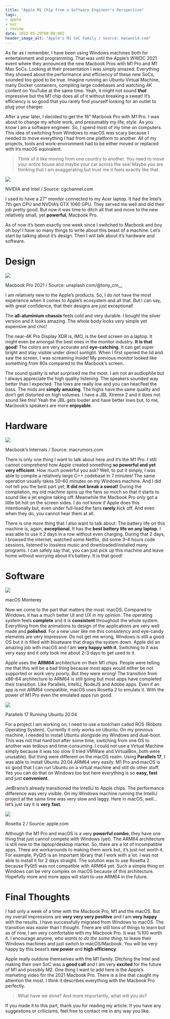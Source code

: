 ```yaml
---
title: "Apple M1 Chip from a Software Engineer's Perspective"
tags:
- apple
- soc
- review
date: 2022-05-29T00:00:00Z
header_image_alt: "Apple's M1 SoC Family / Source: macworld.com"
---
```


As far as I remember, I have been using Windows machines both for entertainment and programming. That was until the Apple’s WWDC 2021 event where they announced the new Macbook Pros with M1 Pro and M1 Max SoCs. Looking at their presentation I was simply amazed. Everything they showed about the performance and efficiency of these new SoCs, sounded too good to be true. Imagine running an Ubuntu Virtual Machine, many Docker containers, compiling large codebases and watching 4K content on YouTube at the same time. Yeah, it might not sound **_that_** impressive but the M1 chip does all of it without breaking a sweat! It’s efficiency is so good that you rarely find yourself looking for an outlet to plug your charger.

After a year later, I decided to get the 16" Macbook Pro with M1 Pro. I was about to change my whole work, and presumably my life, style. As you know I am a software engineer. So, I spend most of my time on computers. This idea of switching from Windows to macOS was scary because I needed to move everything I had from one platform to another. All of my projects, tools and work-environment had to be either moved or replaced with it’s macOS equivalent.

> Think of it like moving from one country to another. You need to move your entire house and maybe your car across the sea! Maybe you are thinking that I am exaggerating but trust me it feels exactly like that.

![](nvidia-intel.png)

NVIDIA and Intel / Source: cgchannel.com

I used to have a 27" monitor connected to my Acer laptop. It had the Intel’s 7th gen CPU and NVDIA’s GTX 1060 GPU. They served me well and did their job pretty good. But now it was time to ditch all that and move to the new relatively small, yet **powerful**, Macbook Pro.

As of now it’s been exactly one week since I switched to Macbook and boy oh boy! I have so many things to write about this beast of a machine. Let’s start by talking about it’s design. Then I will talk about it’s hardware and software.

Design
==========

![](macbook-pro-2021.jpeg)

Macbook Pro 2021 / Source: unsplash.com/@tony_cm__

I am relatively new to the Apple’s products. So, I do not have the most experience when it comes to Apple’s ecosystem and all that. But I can say, with great confidence, that their designs are just exceptional!

The **all-aluminium chassis** feels cold and very durable. I bought the silver version and it looks amazing. The whole body looks very simple yet expensive and chic!

The near-4K Pro Display XDR is, IMO, is the best screen on a laptop. It might even be amongst the best ones in the monitor industry. **It is that good**! The colors are very accurate and **eye-catching**. It can get super bright and stay visible under direct sunlight. When I first opened the lid and saw the screen, I was screaming inside! My previous monitor looked like something from 80s compared to the Macbook’s screen.

The sound quality is what surprised me the most. I am not an audiophile but I always appreciate the high quality listening. The speakers sounded way better than I expected. The lows are really low and you can hear/feel the bass. The mids are **simply amazing**. The highs have the same quality and don’t get distorted on high volumes. I have a JBL Xtreme 2 and it does not sound like this! Yeah the JBL gets louder and have better lows but, to me, Macbook’s speakers are more **enjoyable**.

Hardware
========

![](macbook-internals.png)

Macbook’s Internals / Source: macrumors.com

There is only one thing I want to talk about here and it’s the M1 Pro. I still cannot comprehend how Apple created something **so powerful and yet very efficient**. How much powerful you ask? Well, to put it simply, I was able to compile a relatively large C++ codebase in 7 minutes! The same operation usually takes 50–60 minutes on my Windows machine. And I did not tell you the best part yet; **It did not break a sweat!** During the compilation, my old machine spins up the fans so much so that it starts to sound like a jet engine taking off. Meanwhile the Macbook Pro only got a little bit hot on the screen sides. I do not know if Apple does this intentionally but, even under full-load the fans **rarely** kick off. And even when they do, you cannot hear them at all.

There is one more thing that I also want to talk about. The battery life on this machine is, again, **exceptional**. It has the **best battery life on any laptop**. I was able to use it 2 days in a row without even charging. During that 2 days, I browsed the internet, watched some Netflix, did some 3–4 hours code sessions, listened to lossless music and downloaded/installed many programs. I can safely say that, you can just pick up this machine and leave home without worrying about it’s battery. It is that good!

Software
========

![](macos-monterey.png)

macOS Monterey

Now we come to the part that matters the most: macOS. Compared to Windows, it has a much better UI and UX in my opinion. The operating system feels **complete** and it is **consistent** throughout the whole system. Everything from the animations to design of the applications are very well made and **polished**. For a new user like me this consistency and eye-candy elements are very impressive. Do not get me wrong, Windows is still a good OS but it is filled with bloatware that drags the system down. Apple did an amazing job with macOS and I am **very happy with it**. Switching to it was very easy and it only took me about 2–3 days to get used to it.

Apple uses the **ARM64** architecture on their M1 chips. People were telling me that this will be a bad thing because most apps would either be not supported or work very poorly. But they were wrong! The transition from x86–64 architecture to ARM64 is still going but most apps have completed their transition. Like Parallels, IntelliJ, NodeJS and Adobe apps. Even if an app is not ARM64 compatible, macOS uses Rosetta 2 to emulate it. With the power of M1 Pro even the emulated apps run good.

![](parallels-running-ubuntu.png)

Parallels 17 Running Ubuntu 20.04

For a project I am working on, I need to use a toolchain called ROS (Robots Operating System). Currently it only works on Ubuntu. On my previous machine, I needed to install Ubuntu alongside my Windows and dual-boot. This was not that hard but after some time, switching from one OS to another was tedious and time-consuming. I could not use a Virtual Machine simply because it was too slow (I tried VMWare and VirtualBox, both were unusable). But thing were different on the macOS realm. Using **Parallels 17**, I was able to install Ubuntu 20.04 ARM64 very easily. M1 Pro and macOS is so good that I can run Ubuntu on a virtual machine and still do other stuff. Yes you can do that on Windows too but here everything is so **easy, fast** and  just **convenient**.

JetBrains’s already transitioned the IntelliJ to Apple chips. The performance difference was very visible. On my Windows machine running the IntelliJ project at the same time was very slow and laggy. Here in macOS, well… let’s just say it is **very** **fast**.

![](rosetta-2.png)

Rosetta 2 / Source: apple.com

Although the M1 Pro and macOS is a very **powerful combo**, they have one thing that just cannot compete with Windows (yet). The ARM64 architecture is still new to the laptop/desktop market. So, there are a lot of incompatible apps. There are workarounds to making them work but, it’s just not worth it. For example, PyQt5 is an important library that I work with a lot. I was not able to install it for 2 days straight. The solution was to use Rosetta 2 because PyQt5 was not compatible with ARM64 yet. Such a simple thing on Windows can be very complex on macOS because of this architecture. Hopefully more and more apps will start to use ARM64 in the future.

Final Thoughts
==============

I had only a week of a time with the Macbook Pro, M1 and the macOS. But my overall impressions are **very very very positive** and  I am **very happy** with the results. I have successfully migrated from Windows to macOS. The transition was easier than I thought. There are still tons of things to learn but as of now, I am very comfortable with my Macbook Pro. It was %100 worth it. I encourage anyone, _who wants to do the same thing_, to leave their Windows machines and just switch to macOS/Macbook. You will be very happy by this beast’s **raw power** and **high efficiency**.

Apple really outdone themselves with the M1 family. Ditching the Intel and making their own SoC was a **good call** and I am very **excited** for the future of M1 and possibly M2. One thing I want to add here is the Apple’s marketing video for the 2021 Macbook Pro. There is a line that caught my attention the most. I think it describes everything with the Macbook Pro perfectly.

> What have we done? And more importantly, what will you do?

If you made it to this part, thank you for reading my article. If you have any suggestions or criticisms, feel free to contact me in any way you like.
